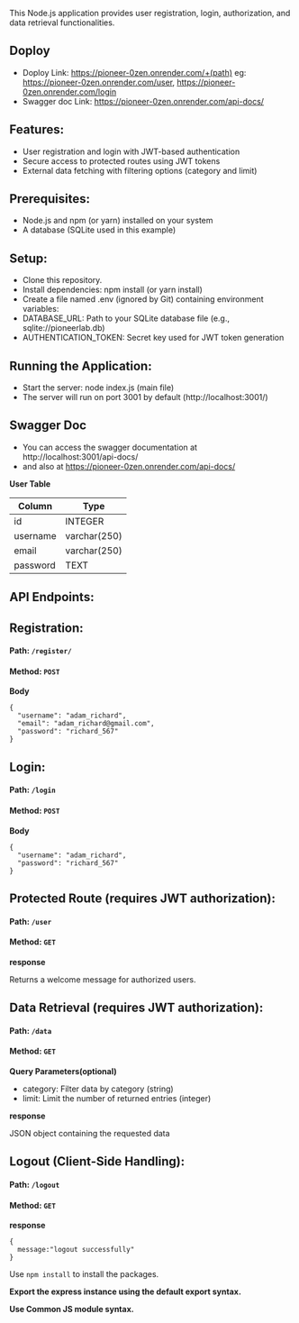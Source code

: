 
This Node.js application provides user registration, login, authorization, and data retrieval functionalities.

## Doploy
 -  Doploy Link: https://pioneer-0zen.onrender.com/+(path)
   eg:  https://pioneer-0zen.onrender.com/user, https://pioneer-0zen.onrender.com/login
 -  Swagger doc Link: https://pioneer-0zen.onrender.com/api-docs/

## Features:

- User registration and login with JWT-based authentication
- Secure access to protected routes using JWT tokens
- External data fetching with filtering options (category and limit)

## Prerequisites:

- Node.js and npm (or yarn) installed on your system
- A database (SQLite used in this example)

## Setup:

- Clone this repository.
- Install dependencies: npm install (or yarn install)
- Create a file named .env (ignored by Git) containing environment variables:
- DATABASE_URL: Path to your SQLite database file (e.g., sqlite://pioneerlab.db)
- AUTHENTICATION_TOKEN: Secret key used for JWT token generation

## Running the Application:

- Start the server: node index.js (main file)
- The server will run on port 3001 by default (http://localhost:3001/)

## Swagger Doc
- You can access the swagger documentation at http://localhost:3001/api-docs/
- and also at https://pioneer-0zen.onrender.com/api-docs/

**User Table**

| Column   | Type         |
| -------- | ------------ |
| id       | INTEGER      |
| username | varchar(250) |
| email    | varchar(250) |
| password | TEXT         |

## API Endpoints:

<Section id="section1" >

# Registration:

#### Path: `/register/`

#### Method: `POST`

**Body**

```
{
  "username": "adam_richard",
  "email": "adam_richard@gmail.com",
  "password": "richard_567"
}
```

</Section>

<Section id="section2" >

# Login:

#### Path: `/login`

#### Method: `POST`

**Body**

```
{
  "username": "adam_richard",
  "password": "richard_567"
}
```

</Section>

<Section id="section3" >

# Protected Route (requires JWT authorization):

#### Path: `/user`

#### Method: `GET`

**response**

Returns a welcome message for authorized users.

</Section>

<Section id="section4" >

# Data Retrieval (requires JWT authorization):

#### Path: `/data`

#### Method: `GET`

**Query Parameters(optional)**

- category: Filter data by category (string)
- limit: Limit the number of returned entries (integer)

**response**

JSON object containing the requested data

</Section>

<Section id="section5" >

## Logout (Client-Side Handling):

#### Path: `/logout`

#### Method: `GET`

**response**

```
{
  message:"logout successfully"
}
```

</Section>

Use `npm install` to install the packages.

**Export the express instance using the default export syntax.**

**Use Common JS module syntax.**
